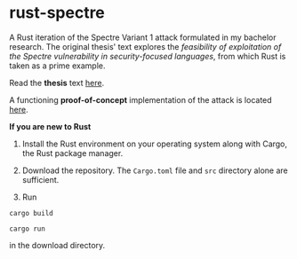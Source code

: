 # rust-spectre
A Rust iteration of the Spectre Variant 1 attack formulated in my bachelor research. The original thesis' text explores the *feasibility of exploitation of the Spectre vulnerability in security-focused languages*, from which Rust is taken as a prime example.

Read the **thesis** text [here](./thesis.pdf).

A functioning **proof-of-concept** implementation of the attack is located [here](./src/main.rs).


**If you are new to Rust**

1. Install the Rust environment on your operating system along with Cargo, the Rust package manager.

2. Download the repository. The `Cargo.toml` file and `src` directory alone are sufficient.

3. Run

`cargo build`

`cargo run`

in the download directory.
